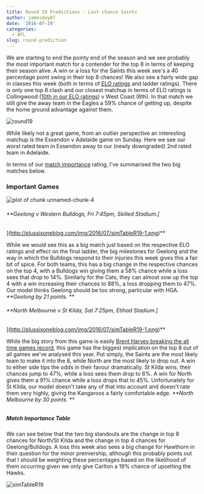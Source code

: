 ```yaml
---
title: Round 19 Predictions - Last chance Saints
author: jamesday87
date: '2016-07-29'
categories:
  - AFL
slug: round-prediction
---
```


We are starting to end the pointy end of the season and we see probably the most important match for a contender for the top 8 in terms of keeping their season alive. A win or a loss for the Saints this week see's a 40 percentage point swing in their top 8 chances! We also see a fairly wide gap in classes this week (both in terms of [ELO ratings](http://plussixoneblog.com/2016/05/23/my-elo-rating-system-explained/) and ladder ratings). There is only one top 8 clash and our closest matchup in terms of ELO ratings is Collingwood ([10th in our ELO ratings](http://plussixoneblog.com/2016/07/25/round-18-results/)) v West Coast (6th). In that match we still give the away team in the Eagles a 59% chance of getting up, despite the home ground advantage against them.

![round19](http://plussixoneblog.com/img/2016/07/round19-1024x148.png)

While likely not a great game, from an outlier perspective an interesting matchup is the Essendon v Adelaide game on Sunday. Here we see our worst rated team in Essendon away to our (newly downgraded) 2nd rated team in Adelaide.

In terms of our [match importance](http://plussixoneblog.com/2016/06/16/beyond-the-8-point-game-estimating-match-importance-in-the-afl/) rating, I've summarised the two big matches below.

### Important Games

![plot of chunk unnamed-chunk-4](http://plussixoneblog.com/img/2016/07/unnamed-chunk-4-1.png)

###### **Geelong v Western Bulldogs, Fri 7:45pm, Skilled Stadium.[
](http://plussixoneblog.com/img/2016/07/simTableR19-1.png)**

While we would see this as a big match just based on the respective ELO ratings and effect on the final ladder, the big milestones for Geelong and the way in which the Bulldogs respond to their injuries this week gives this a fair bit of spice. For both teams, this has a big change in the respective chances on the top 4, with a Bulldogs win giving them a 58% chance while a loss sees that drop to 14%. Similarly for the Cats, they can almost sow up the top 4 with a win increasing their chances to 88%, a loss dropping them to 47%. Our model thinks Geelong should be too strong, particular with HGA. _**Geelong by 21 points. **_

###### **North Melbourne v St Kilda, Sat 7:25pm, Etihad Stadium.[
](http://plussixoneblog.com/img/2016/07/simTableR19-1.png)**

While the big story from this game is easily [Brent Harvey breaking the all time games record](http://www.afl.com.au/news/2016-07-29/explore-boomer-harveys-recordbreaking-career-with-our-interactive-timeline), this game has the biggest implication on the top 8 out of all games we've analysed this year. Put simply, the Saints are the most likely team to make it into the 8, while North are the most likely to drop out. A win to either side tips the odds in their favour dramatically. St Kilda wins, their chances jump to 47%, while a loss sees them drop to 6%. A win for North gives them a 91% chance while a loss drops that to 45%. Unfortunately for St Kilda, our model doesn't take any of that into account and doesn't rate them very highly, giving the Kangaroos a fairly comfortable edge. _**North Melbourne by 30 points. **_

######

##### Match Importance Table

We can see below that the two big standouts are the change in top 8 chances for North/St Kilda and the change in top 4 chances for Geelong/Bulldogs. A loss this week also sees a big change for Hawthorn in their question for the minor premiership, although this probably points out that I should be weighting these percentages based on the likelihood of them occurring given we only give Carlton a 19% chance of upsetting the Hawks.

![simTableR19](http://plussixoneblog.com/img/2016/07/simTableR19-1.png)
